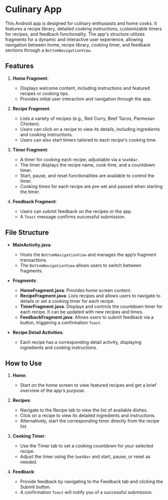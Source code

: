# Culinary App

This Android app is designed for culinary enthusiasts and home cooks. It features a recipe library, detailed cooking instructions, customizable timers for recipes, and feedback functionality. The app's structure utilizes fragments for a dynamic and interactive user experience, allowing navigation between home, recipe library, cooking timer, and feedback sections through a `BottomNavigationView`.

## Features

1. **Home Fragment**:
   - Displays welcome content, including instructions and featured recipes or cooking tips.
   - Provides initial user interaction and navigation through the app.
  
2. **Recipe Fragment**:
   - Lists a variety of recipes (e.g., Red Curry, Beef Tacos, Parmesan Chicken).
   - Users can click on a recipe to view its details, including ingredients and cooking instructions.
   - Users can also start timers tailored to each recipe's cooking time.
  
3. **Timer Fragment**:
   - A timer for cooking each recipe, adjustable via a `SeekBar`.
   - The timer displays the recipe name, cook time, and a countdown timer.
   - Start, pause, and reset functionalities are available to control the timer.
   - Cooking times for each recipe are pre-set and passed when starting the timer.
  
4. **Feedback Fragment**:
   - Users can submit feedback on the recipes or the app.
   - A `Toast` message confirms successful submission.

## File Structure

- **MainActivity.java**: 
  - Hosts the `BottomNavigationView` and manages the app’s fragment transactions.
  - The `BottomNavigationView` allows users to switch between fragments.
  
- **Fragments**:
  - **HomeFragment.java**: Provides home screen content.
  - **RecipeFragment.java**: Lists recipes and allows users to navigate to details or set a cooking timer for each recipe.
  - **TimerFragment.java**: Displays and controls the countdown timer for each recipe. It can be updated with new recipes and times.
  - **FeedbackFragment.java**: Allows users to submit feedback via a button, triggering a confirmation `Toast`.

- **Recipe Detail Activities**:
  - Each recipe has a corresponding detail activity, displaying ingredients and cooking instructions.

## How to Use

1. **Home**:
   - Start on the home screen to view featured recipes and get a brief overview of the app's purpose.

2. **Recipes**:
   - Navigate to the Recipe tab to view the list of available dishes.
   - Click on a recipe to view its detailed ingredients and instructions.
   - Alternatively, start the corresponding timer directly from the recipe list.

3. **Cooking Timer**:
   - Use the Timer tab to set a cooking countdown for your selected recipe.
   - Adjust the timer using the `SeekBar` and start, pause, or reset as needed.

4. **Feedback**:
   - Provide feedback by navigating to the Feedback tab and clicking the Submit button.
   - A confirmation `Toast` will notify you of a successful submission.

